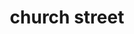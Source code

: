 ---
title: church street
location: 435 S Church St, St Peters, MO 63376
layout: businessData
telelphone: (636)387-7778
status: true
googleMapsLink: "https://g.page/church-street-bar?share"
store: church Street
info: "Neighborhood bar with cheap drink prices and live music on Fridays and Saturdays. Come play pool, Golden Tee and other games while you hangout and have a few cocktails."
---